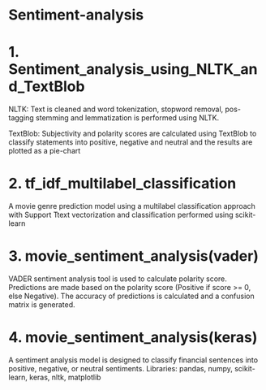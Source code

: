 # Sentiment-analysis

# 1. Sentiment_analysis_using_NLTK_and_TextBlob 
NLTK: Text is cleaned and word tokenization, stopword removal, pos-tagging stemming and lemmatization is performed using NLTK. 

TextBlob: Subjectivity and polarity scores are calculated using TextBlob to classify statements into positive, negative and neutral and the results are plotted as a pie-chart

# 2. tf_idf_multilabel_classification
A movie genre prediction model using a multilabel classification approach with Support Ttext vectorization and classification performed using scikit-learn

# 3. movie_sentiment_analysis(vader)
VADER sentiment analysis tool is used to calculate polarity score. Predictions are made based on the polarity score (Positive if score >= 0, else Negative). The accuracy of predictions is calculated and a confusion matrix is generated.

# 4. movie_sentiment_analysis(keras)
A sentiment analysis model is designed to classify financial sentences into positive, negative, or neutral sentiments. Libraries: pandas, numpy, scikit-learn, keras, nltk, matplotlib
